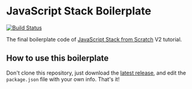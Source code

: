 # JavaScript Stack Boilerplate

[![Build Status](https://travis-ci.org/verekia/js-stack-boilerplate.svg?branch=master)](https://travis-ci.org/verekia/js-stack-boilerplate)

The final boilerplate code of [JavaScript Stack from Scratch](https://github.com/verekia/js-stack-from-scratch) V2 tutorial.

## How to use this boilerplate

Don't clone this repository, just download the [latest release](https://github.com/verekia/js-stack-boilerplate/releases), and edit the `package.json` file with your own info. That's it!
